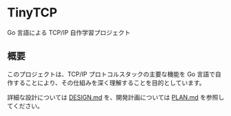 # TinyTCP

Go 言語による TCP/IP 自作学習プロジェクト

## 概要

このプロジェクトは、TCP/IP プロトコルスタックの主要な機能を Go 言語で自作することにより、その仕組みを深く理解することを目的としています。

詳細な設計については [DESIGN.md](./DESIGN.md) を、開発計画については [PLAN.md](./PLAN.md) を参照してください。
